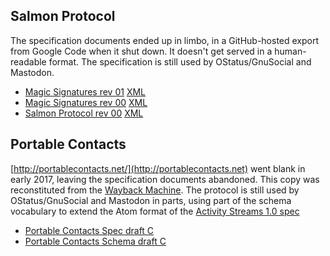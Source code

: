 ## Salmon Protocol

The specification documents ended up in limbo, in a GitHub-hosted export from
Google Code when it shut down. It doesn't get served in a human-readable
format. The specification is still used by OStatus/GnuSocial and Mastodon.

* [Magic Signatures rev 01](salmon-protocol/draft-panzer-magicsig-01.html) [XML](salmon-protocol/draft-panzer-magicsig-01.xml)
* [Magic Signatures rev 00](salmon-protocol/draft-panzer-magicsig-00.html) [XML](salmon-protocol/draft-panzer-magicsig-00.xml)
* [Salmon Protocol rev 00](salmon-protocol/draft-panzer-salmon-00.html) [XML](salmon-protocol/draft-panzer-salmon-00.xml)

## Portable Contacts

[http://portablecontacts.net/](http://portablecontacts.net) went blank in early
2017, leaving the specification documents abandoned. This copy was
reconstituted from the [Wayback Machine](https://archive.org/web/). The
protocol is still used by OStatus/GnuSocial and Mastodon in parts, using part
of the schema vocabulary to extend the Atom format of the [Activity Streams 1.0
spec](http://activitystrea.ms)

* [Portable Contacts Spec draft C](portablecontacts/draft-spec.html)
* [Portable Contacts Schema draft C](portablecontacts/draft-schema.html)
